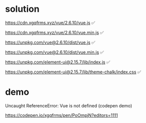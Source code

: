 # solution

https://cdn.xgqfrms.xyz/vue/2.6.10/vue.js ✅

https://cdn.xgqfrms.xyz/vue/2.6.10/vue.min.js ✅


https://unpkg.com/vue@2.6.10/dist/vue.js ✅

https://unpkg.com/vue@2.6.10/dist/vue.min.js ✅



https://unpkg.com/element-ui@2.15.7/lib/index.js ✅

https://unpkg.com/element-ui@2.15.7/lib/theme-chalk/index.css ✅

# demo

Uncaught ReferenceError: Vue is not defined  (codepen demo)

https://codepen.io/xgqfrms/pen/PoOmpjN?editors=1111
